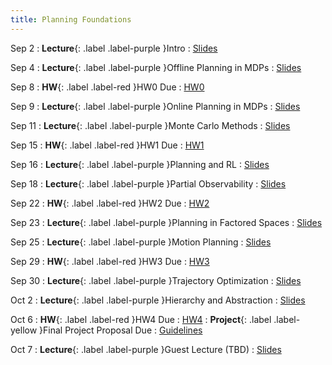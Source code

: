 ```yaml
---
title: Planning Foundations
---
```


Sep 2
: **Lecture**{: .label .label-purple }Intro
  : [Slides](#)

Sep 4
: **Lecture**{: .label .label-purple }Offline Planning in MDPs
  : [Slides](#)

Sep 8
: **HW**{: .label .label-red }HW0 Due
  : [HW0](#)

Sep 9
: **Lecture**{: .label .label-purple }Online Planning in MDPs
  : [Slides](#)

Sep 11
: **Lecture**{: .label .label-purple }Monte Carlo Methods
  : [Slides](#)

Sep 15
: **HW**{: .label .label-red }HW1 Due
  : [HW1](#)

Sep 16
: **Lecture**{: .label .label-purple }Planning and RL
  : [Slides](#)

Sep 18
: **Lecture**{: .label .label-purple }Partial Observability
  : [Slides](#)

Sep 22
: **HW**{: .label .label-red }HW2 Due
  : [HW2](#)

Sep 23
: **Lecture**{: .label .label-purple }Planning in Factored Spaces
  : [Slides](#)

Sep 25
: **Lecture**{: .label .label-purple }Motion Planning
  : [Slides](#)

Sep 29
: **HW**{: .label .label-red }HW3 Due
  : [HW3](#)

Sep 30
: **Lecture**{: .label .label-purple }Trajectory Optimization
  : [Slides](#)

Oct 2
: **Lecture**{: .label .label-purple }Hierarchy and Abstraction
  : [Slides](#)

Oct 6
: **HW**{: .label .label-red }HW4 Due
  : [HW4](#)
: **Project**{: .label .label-yellow }Final Project Proposal Due
  : [Guidelines](#)

Oct 7
: **Lecture**{: .label .label-purple }Guest Lecture (TBD)
  : [Slides](#)

